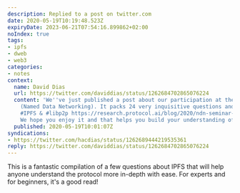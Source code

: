 ```yaml
---
description: Replied to a post on twitter.com
date: 2020-05-19T10:19:48.523Z
expiryDate: 2023-06-21T07:54:16.899862+02:00
noIndex: true
tags:
- ipfs
- dweb
- web3
categories:
- notes
context:
  name: David Dias
  url: https://twitter.com/daviddias/status/1262684702865076224
  content: 'We''ve just published a post about our participation at the NDN Seminar
    (Named Data Networking). It packs 24 very inquisitive questions and answers about
    #IPFS & #libp2p https://research.protocol.ai/blog/2020/ndn-seminar-a-high-level-overview-of-the-interplanetary-file-system/
    We hope you enjoy it and that helps you build your understanding of IPFS & libp2p:)'
  published: 2020-05-19T10:01:07Z
syndications:
- https://twitter.com/hacdias/status/1262689444219535361
reply: https://twitter.com/daviddias/status/1262684702865076224
---
```


This is a fantastic compilation of a few questions about IPFS that will help anyone understand the protocol more in-depth with ease. For experts and for beginners, it's a good read!
